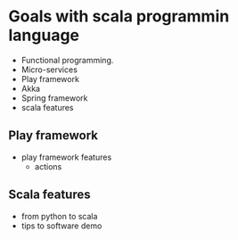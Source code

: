 # Goals with scala programmin language
- Functional programming.
- Micro-services
- Play framework
- Akka
- Spring framework
- scala features


## Play framework
- play framework features
  - actions

## Scala features
- from python to scala
- tips to software demo